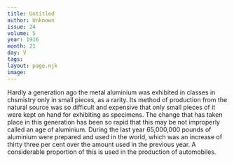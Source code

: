 ```yaml
---
title: Untitled
author: Unknown
issue: 24
volume: 5
year: 1916
month: 21
day: V
tags:
layout: page.njk
image:
---
```

Hardly a generation ago the metal aluminium was exhibited in classes in chsmistry only in small pieces, as a rarity. Its method of production from the natural source was so difficult and expensive that only small pieces of it were kept on hand for exhibiting as specimens. The change that has taken place in this generation has been so rapid that this may be not improperly called an age of aluminium. During the last year 65,000,000 pounds of aluminium were prepared and used in the world, which was an increase of thirty three per cent over the amount used in the previous year. A considerable proportion of this is used in the production of automobiles.   
